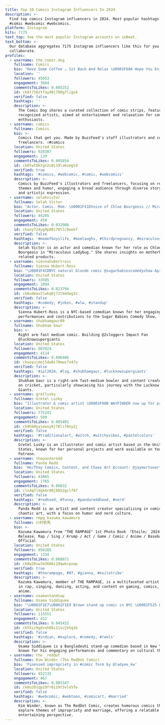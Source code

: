 ```yaml
---
title: Top 10 Comics Instagram Influencers In 2024
description: >-
  Find top comics Instagram influencers in 2024. Most popular hashtags: #comics
  #comic #webcomic #webcomics.
platform: Instagram
hits: 7175
text_top: See the most popular Instagram accounts on inBeat.
text_bottom: >-
  Our database aggregates 7175 Instagram influencers like this for you to
  collaborate.
profiles:
  - username: the.comic.dog
    fullname: Comics
    bio: "Have Some Coffee ☕ Sit Back And Relax \U0001F604 Hope You Enjoy These Comics ❤️ Artists Are Credited \U0001F917"
    location: ''
    followers: 45053
    engagement: 3664
    commentsToLikes: 0.005252
    id: ck8t718ztfay40j780g7ligv4
    verified: false
    hashtags: ''
    description: >-
      The Comic Dog shares a curated collection of comic strips, featuring
      recognized artists, aimed at entertainment and relaxation for comic
      enthusiasts.
  - username: comics
    fullname: Comics
    bio: >-
      Comics that get you. Made by BuzzFeed's staff illustrators and comics
      freelancers. ✌️#comics
    location: United States
    followers: 928307
    engagement: 129
    commentsToLikes: 0.005854
    id: ck0twt8ktgn2c0i19la6vmgtd
    verified: true
    hashtags: '#comics, #webcomic, #comic, #webcomics'
    description: >-
      Comics by BuzzFeed's illustrators and freelancers, focusing on relatable
      themes and humor, engaging a broad audience through diverse storytelling
      and artistic expression.
  - username: selahvictor
    fullname: Selah Victor
    bio: "Actor. Comic. Mom. \U0001F41DVoice of Chloe Bourgeois // Miraculous Ladybug \U0001F476Boy Mama ⬇️Merch | Appearances | Products"
    location: United States
    followers: 44205
    engagement: 458
    commentsToLikes: 0.032906
    id: ckaoy724yg9p80i78tlc8wok7
    verified: false
    hashtags: '#momofboyslife, #momlaughs, #thirdpregnancy, #miraculousladybug'
    description: >-
      Selah Victor is an actor and comedian known for her role as Chloe
      Bourgeois in "Miraculous Ladybug." She shares insights on motherhood and
      related products.
  - username: siennahubertross
    fullname: Sienna Hubert-Ross
    bio: "\U0001F4CDNYC natural blonde comic @sugarbabiescomedyshow April 19th 9pm wilhelmina nyc"
    location: United States
    followers: 33505
    engagement: 1094
    commentsToLikes: 0.023794
    id: ck6udmav2lwkq0j71tkmdwg3z
    verified: false
    hashtags: '#comedy, #jokes, #wlw, #standup'
    description: >-
      Sienna Hubert-Ross is a NYC-based comedian known for her engaging stand-up
      performances and contributions to the Sugar Babies Comedy Show.
  - username: shubhamgaur09
    fullname: Shubham Gaur
    bio: >-
      Right arm fast medium comic. Building @2sloggers Impact Fan
      @lucknowsupergiants
    location: United States
    followers: 607824
    engagement: 4114
    commentsToLikes: 0.006486
    id: ckaoyujmoj54w0i78mwz7s47u
    verified: false
    hashtags: '#ipl2024, #lsg, #shubhamgaur, #lucknowsupergiants'
    description: >-
      Shubham Gaur is a right-arm fast-medium bowler and content creator focused
      on cricket, particularly showcasing his journey with the Lucknow Super
      Giants.
  - username: gretlusky
    fullname: Gretel Lusky
    bio: "Illustrator & comic artist \U0001F98B WAYFINDER now up for pre-order! \U0001F98B ✨ YouTube || Patreon || Shop ✨↓links below \U0001F338 Personal acc: @gretel.lusky"
    location: United States
    followers: 775241
    engagement: 509
    commentsToLikes: 0.005401
    id: ck9hb0yyiewxy0j78li78ny2j
    verified: false
    hashtags: '#traditionalart, #witch, #witchyvibes, #pastelcolors'
    description: >-
      Gretel Lusky is an illustrator and comic artist based in the United
      States, known for her personal projects and work available on YouTube and
      Patreon.
  - username: thepandaredd
    fullname: Panda Redd
    bio: 'He/They Comics, Content, and Chaos Art Account: @jaymortonart'
    location: United States
    followers: 43865
    engagement: 1765
    commentsToLikes: 0.00832
    id: cln4q7ldqk0r80j0852gclf67
    verified: false
    hashtags: '#redhood, #funny, #pandareddhood, #nerd'
    description: >-
      Panda Redd is an artist and content creator specializing in comics and
      chaotic art, with a focus on humor and nerd culture.
  - username: rmpg_kazuma_kawamura
    fullname: 川村壱馬
    bio: >-
      Kazuma Kawamura from "THE RAMPAGE" 1st Photo Book 『Etoile』 2024.04.24
      Release. Rap / Sing / Krump / Act / Game / Comic / Anime / Baseball ↓X
      Official
    location: United States
    followers: 856285
    engagement: 1334
    commentsToLikes: 0.008871
    id: ck0w20sw7m3660i19qwkcpxep
    verified: true
    hashtags: '#therampage, #07, #gianna, #exiletribe'
    description: >-
      Kazuma Kawamura, member of THE RAMPAGE, is a multifaceted artist engaged
      in rap, singing, dancing, acting, and content on gaming, comics, and
      anime.
  - username: usamastandsup
    fullname: Usama Siddiquee
    bio: "\U0001F1E7\U0001F1E9 Brown stand up comic in NYC \U0001F525 Upcoming shows get tix!⬇️"
    location: United States
    followers: 115551
    engagement: 412
    commentsToLikes: 0.045432
    id: ck55iz9gdvuh60i11vujb5qzb
    verified: false
    hashtags: '#indian, #explore, #comedy, #reels'
    description: >-
      Usama Siddiquee is a Bangladeshi stand-up comedian based in New York City,
      known for his engaging performances and commentary on cultural themes.
  - username: the__reddot
    fullname: Kim Winder (The RedDot Comic)
    bio: 'Finessed impropriety in #comic form by @ladyee_kw'
    location: United States
    followers: 452135
    engagement: 467
    commentsToLikes: 0.005347
    id: ck0u291qpz9fr0i19t5vle5fw
    verified: false
    hashtags: '#webcomic, #webtoon, #comicart, #married'
    description: >-
      Kim Winder, known as The RedDot Comic, creates humorous comics that
      explore themes of impropriety and marriage, offering a relatable and
      entertaining perspective.
---
```


